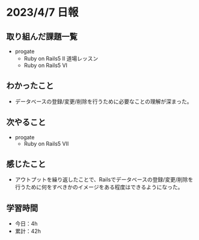 # 2023/4/7 日報
## 取り組んだ課題一覧
- progate
  - Ruby on Rails5 Ⅱ 道場レッスン
  - Ruby on Rails5 Ⅵ

## わかったこと
- データベースの登録/変更/削除を行うために必要なことの理解が深まった。

## 次やること
- progate 
  - Ruby on Rails5 Ⅶ

## 感じたこと
- アウトプットを繰り返したことで、Railsでデータベースの登録/変更/削除を行うために何をすべきかのイメージをある程度はできるようになった。

## 学習時間
- 今日：4h
- 累計：42h
